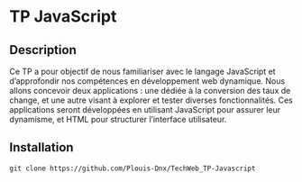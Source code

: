 # TP JavaScript
## Description
Ce TP a pour objectif de nous familiariser avec le langage JavaScript et d’approfondir nos compétences en développement web dynamique. 
Nous allons concevoir deux applications : une dédiée à la conversion des taux de change, et une autre visant à explorer et tester diverses fonctionnalités. 
Ces applications seront développées en utilisant JavaScript pour assurer leur dynamisme, et HTML pour structurer l’interface utilisateur.

## Installation
`git clone https://github.com/Plouis-Dnx/TechWeb_TP-Javascript`
